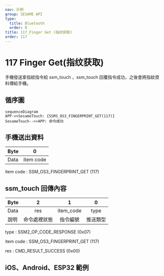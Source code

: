 ```yaml
---
nav: 示例
group: SESAME API
type:
  title: Bluetooth
  order: 0
title: 117_Finger Get (指纹获取)
order: 117
---
```


# 117 Finger Get(指纹获取)

手機發送拿指紋指令給 ssm_touch ，ssm_touch 回覆指令成功，之後會將指紋資料傳給手機。

## 循序圖

```mermaid
sequenceDiagram
APP->>SesameTouch: {SSM3_OS3_FINGERPRINT_GET(117)}
SesameTouch-->>APP: 命令成功
```


## 手機送出資料

| Byte |     0     |
| ---- | :-------: |
| Data | item code |

item code : SSM_OS3_FINGERPRINT_GET (117)

## ssm_touch 回傳內容

| Byte |      2       |     1     |    0     |
| ---- | :----------: | :-------: | :------: |
| Data |     res      | item_code |   type   |
| 說明 | 命令處裡狀態 | 指令編號  | 推送類型 |

type : SSM2_OP_CODE_RESPONSE (0x07)

item code : SSM_OS3_FINGERPRINT_GET (117)

res : CMD_RESULT_SUCCESS (0x00)

## iOS、Android、ESP32 範例

<CustomBashOSPlatformFingerGet ios='true' android='true'  esp32='true'/>

<!-- 

### Android 範例

```jsx | pure
    override fun fingerPrints(result: CHResult<CHEmpty>) {
        if (checkBle(result)) return
        sendCommand(SesameOS3Payload(SesameItemCode.SSM_OS3_FINGERPRINT_GET.value, byteArrayOf())) { res ->
            result.invoke(Result.success(CHResultState.CHResultStateBLE(CHEmpty())))
        }
    }
```

### iOS 範例

```jsx | pure
    func fingerPrints( result: @escaping (CHResult<CHEmpty>)) {
        if (self.checkBle(result)) { return }
        sendCommand(.init(.SSM_OS3_FINGERPRINT_GET)) { _ in
            result(.success(CHResultStateNetworks(input: CHEmpty())))
        }
    }
```

### ESP 範例

```jsx | pure

``` 
-->
